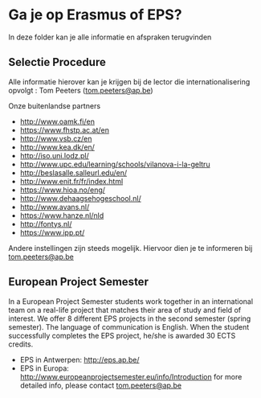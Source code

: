 # Ga je op Erasmus of EPS?

In deze folder kan je alle informatie en afspraken terugvinden

## Selectie Procedure

Alle informatie hierover kan je krijgen bij de lector die internationalisering opvolgt : Tom Peeters (tom.peeters@ap.be)

Onze buitenlandse partners
- http://www.oamk.fi/en
- https://www.fhstp.ac.at/en
- http://www.vsb.cz/en
- http://www.kea.dk/en/
- http://iso.uni.lodz.pl/
- http://www.upc.edu/learning/schools/vilanova-i-la-geltru
- http://beslasalle.salleurl.edu/en/
- http://www.enit.fr/fr/index.html
- https://www.hioa.no/eng/
- http://www.dehaagsehogeschool.nl/
- http://www.avans.nl/
- https://www.hanze.nl/nld
- http://fontys.nl/
- https://www.ipp.pt/

Andere instellingen zijn steeds mogelijk. Hiervoor dien je te informeren bij tom.peeters@ap.be

## European Project Semester

In a European Project Semester students work together in an international team on a real-life project that matches their area of study and field of interest. We offer 8 different EPS projects in the second semester (spring semester). The language of communication is English. When the student successfully completes the EPS project, he/she is awarded 30 ECTS credits.

- EPS in Antwerpen: http://eps.ap.be/
- EPS in Europa: http://www.europeanprojectsemester.eu/info/Introduction
 for more detailed info, please contact tom.peeters@ap.be
